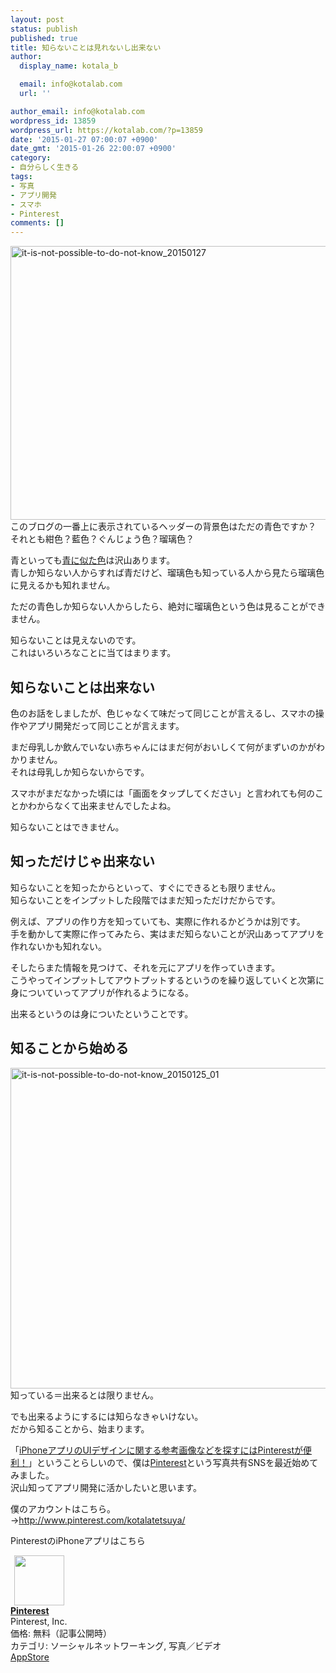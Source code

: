 ```yaml
---
layout: post
status: publish
published: true
title: 知らないことは見れないし出来ない
author:
  display_name: kotala_b

  email: info@kotalab.com
  url: ''

author_email: info@kotalab.com
wordpress_id: 13859
wordpress_url: https://kotalab.com/?p=13859
date: '2015-01-27 07:00:07 +0900'
date_gmt: '2015-01-26 22:00:07 +0900'
category:
- 自分らしく生きる
tags:
- 写真
- アプリ開発
- スマホ
- Pinterest
comments: []
---
```

<p><img src="https://kotalab.com/wp-content/uploads/2015/01/it-is-not-possible-to-do-not-know_20150127-780x438.jpg" alt="it-is-not-possible-to-do-not-know_20150127" width="780" height="438" class="aligncenter size-large wp-image-13897" /><br />
このブログの一番上に表示されているヘッダーの背景色はただの青色ですか？<br />
それとも紺色？藍色？ぐんじょう色？瑠璃色？</p>
<p>青といっても<a href="http://www.kyou-kimono.com/image/ColorBlue.html" target="_blank">青に似た色</a>は沢山あります。<br />
青しか知らない人からすれば青だけど、瑠璃色も知っている人から見たら瑠璃色に見えるかも知れません。</p>
<p><span class="b">ただの青色しか知らない人からしたら、絶対に瑠璃色という色は見ることができません。</span></p>
<p>知らないことは見えないのです。<br />
これはいろいろなことに当てはまります。<br />
<!--more--></p>
<h2>知らないことは出来ない</h2>
<p>色のお話をしましたが、色じゃなくて味だって同じことが言えるし、スマホの操作やアプリ開発だって同じことが言えます。</p>
<p>まだ母乳しか飲んでいない赤ちゃんにはまだ何がおいしくて何がまずいのかがわかりません。<br />
それは母乳しか知らないからです。</p>
<p>スマホがまだなかった頃には「画面をタップしてください」と言われても何のことかわからなくて出来ませんでしたよね。</p>
<p><span class="b">知らないことはできません。</span></p>
<h2>知っただけじゃ出来ない</h2>
<p>知らないことを知ったからといって、すぐにできるとも限りません。<br />
<span class="b">知らないことをインプットした段階ではまだ知っただけだから</span>です。</p>
<p>例えば、アプリの作り方を知っていても、実際に作れるかどうかは別です。<br />
手を動かして実際に作ってみたら、実はまだ知らないことが沢山あってアプリを作れないかも知れない。</p>
<p>そしたらまた情報を見つけて、それを元にアプリを作っていきます。<br />
こうやってインプットしてアウトプットするというのを繰り返していくと次第に身についていってアプリが作れるようになる。</p>
<p><span class="b">出来るというのは身についたということです。</span></p>
<h2>知ることから始める</h2>
<p><img src="https://kotalab.com/wp-content/uploads/2015/01/it-is-not-possible-to-do-not-know_20150125_01-780x513.png" alt="it-is-not-possible-to-do-not-know_20150125_01" width="780" height="513" class="aligncenter size-large wp-image-13869" /><br />
知っている＝出来るとは限りません。</p>
<p>でも出来るようにするには知らなきゃいけない。<br />
<span class="b">だから知ることから、始まります。</span></p>
<p>「<a href="http://egg-is-world.com/2015/01/20/pinterest-iphone/" target="_blank">iPhoneアプリのUIデザインに関する参考画像などを探すにはPinterestが便利！</a>」ということらしいので、僕は<a href="http://www.pinterest.com/kotalatetsuya/" target="_blank">Pinterest</a>という写真共有SNSを最近始めてみました。<br />
沢山知ってアプリ開発に活かしたいと思います。</p>
<p>僕のアカウントはこちら。<br />
&rarr;<a href="http://www.pinterest.com/kotalatetsuya/" target="_blank">http://www.pinterest.com/kotalatetsuya/</a></p>
<p>PinterestのiPhoneアプリはこちら</p>
<div class="applink">
<div class="applinkimg"><a href="https://itunes.apple.com/jp/app/pinterest/id429047995?mt=8&uo=4&at=10l4yU" rel="nofollow" target="_blank"><img hspace="6" src="http://a1221.phobos.apple.com/us/r30/Purple5/v4/e3/10/86/e31086e5-3b6d-dbf1-8410-2579a25e419d/mzl.yqsrtxfh.png" width="80" /></a></div>
<div class="applinktext">
<div class="applinktitle"><strong><a href="https://itunes.apple.com/jp/app/pinterest/id429047995?mt=8&uo=4&at=10l4yU" rel="nofollow" target="_blank">Pinterest</a></strong></div>
<div class="applinkinfo">Pinterest, Inc.</div>
<div class="applinkinfo">価格: 無料（記事公開時）</div>
<div class="applinkinfo">カテゴリ: ソーシャルネットワーキング, 写真／ビデオ</div>
</div>
<div class="clear"></div>
<div class="appstorelink"><a href="https://itunes.apple.com/jp/app/pinterest/id429047995?mt=8&uo=4&at=10l4yU" rel="nofollow" target="_blank">AppStore</a></div>
</div>
